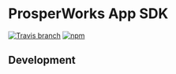 # ProsperWorks App SDK

[![Travis branch](https://img.shields.io/travis/ProsperWorks/pw-app-sdk/master.svg?style=flat-square)](https://travis-ci.org/ProsperWorks/pw-app-sdk)
[![npm](https://img.shields.io/npm/v/pw-app-sdk.svg?style=flat-square)](https://www.npmjs.com/package/pw-app-sdk)

## Development


